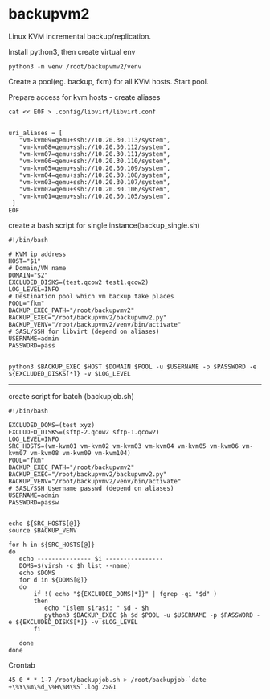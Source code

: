 # backupvm2
Linux KVM incremental backup/replication.

Install python3, then create virtual env
```
python3 -m venv /root/backupvmv2/venv
```
Create a pool(eg. backup, fkm) for all KVM hosts. Start pool.

Prepare access for kvm hosts - create aliases
```
cat << EOF > .config/libvirt/libvirt.conf


uri_aliases = [
   "vm-kvm09=qemu+ssh://10.20.30.113/system",
   "vm-kvm08=qemu+ssh://10.20.30.112/system",
   "vm-kvm07=qemu+ssh://10.20.30.111/system",
   "vm-kvm06=qemu+ssh://10.20.30.110/system",
   "vm-kvm05=qemu+ssh://10.20.30.109/system",
   "vm-kvm04=qemu+ssh://10.20.30.108/system",
   "vm-kvm03=qemu+ssh://10.20.30.107/system",
   "vm-kvm02=qemu+ssh://10.20.30.106/system",
   "vm-kvm01=qemu+ssh://10.20.30.105/system",
 ]
EOF
```

create a bash script for single instance(backup_single.sh)
```
#!/bin/bash

# KVM ip address
HOST="$1"
# Domain/VM name
DOMAIN="$2"
EXCLUDED_DISKS=(test.qcow2 test1.qcow2)
LOG_LEVEL=INFO
# Destination pool which vm backup take places
POOL="fkm"
BACKUP_EXEC_PATH="/root/backupvmv2"
BACKUP_EXEC="/root/backupvmv2/backupvmv2.py"
BACKUP_VENV="/root/backupvmv2/venv/bin/activate"
# SASL/SSH for libvirt (depend on aliases)
USERNAME=admin
PASSWORD=pass


python3 $BACKUP_EXEC $HOST $DOMAIN $POOL -u $USERNAME -p $PASSWORD -e ${EXCLUDED_DISKS[*]} -v $LOG_LEVEL
```

--------
create script for batch (backupjob.sh)
```
#!/bin/bash

EXCLUDED_DOMS=(test xyz)
EXCLUDED_DISKS=(sftp-2.qcow2 sftp-1.qcow2)
LOG_LEVEL=INFO
SRC_HOSTS=(vm-kvm01 vm-kvm02 vm-kvm03 vm-kvm04 vm-kvm05 vm-kvm06 vm-kvm07 vm-kvm08 vm-kvm09 vm-kvm104)
POOL="fkm"
BACKUP_EXEC_PATH="/root/backupvmv2"
BACKUP_EXEC="/root/backupvmv2/backupvmv2.py"
BACKUP_VENV="/root/backupvmv2/venv/bin/activate"
# SASL/SSH Username passwd (depend on aliases)
USERNAME=admin
PASSWORD=passw


echo ${SRC_HOSTS[@]}
source $BACKUP_VENV

for h in ${SRC_HOSTS[@]}
do
   echo --------------- $i ----------------
   DOMS=$(virsh -c $h list --name)
   echo $DOMS
   for d in ${DOMS[@]}
   do
       if !( echo "${EXCLUDED_DOMS[*]}" | fgrep -qi "$d" )
       then
          echo "Islem sirasi: " $d - $h
          python3 $BACKUP_EXEC $h $d $POOL -u $USERNAME -p $PASSWORD -e ${EXCLUDED_DISKS[*]} -v $LOG_LEVEL
       fi

   done
done
```


Crontab
```
45 0 * * 1-7 /root/backupjob.sh > /root/backupjob-`date +\%Y\%m\%d_\%H\%M\%S`.log 2>&1
```
